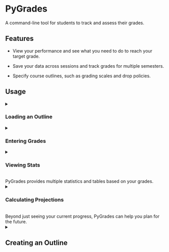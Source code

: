 # PyGrades
A command-line tool for students to track and assess their grades.

## Features

- View your performance and see what you need to do to reach your target grade.

- Save your data across sessions and track grades for multiple semesters.

- Specify course outlines, such as grading scales and drop policies.

## Usage

<details>
<summary>
<h3>Loading an Outline</h3>
</summary>
The first time you install and run PyGrades, you will be prompted to load the example outline.

You can:
- Type `y` and press Enter to proceed with the example (recommended for new users).
- See [Creating an Outline](#creating-an-outline) and create your own outline.
  You will need to restart the program to see new files.

If you see the following, the outline was successfully loaded:
```
Loaded data for [filename].
Type help to list commands.
```
</details>

<details>
<summary>
<h3>Entering Grades</h3>
</summary>
  
To enter a grade, type the command:
```
[π] > grade
```

You will then be guided through the process of selecting a grade to enter, like so:

![pygrades_grade](https://github.com/user-attachments/assets/6896f11a-d9dd-40bb-8b52-7cb19876db08)

The selection can be lengthy, so you can choose to provide the arguments yourself:
```
[π] > grade math 101 assignment 1 85%
Updated Math 101 Assignment 1 to 85.0%.
```
Not all arguments (or even full course names) have to be provided.
For example, you can enter `[π] > grade math` or `[π] > grade 101`
and PyGrades will guide you through the rest of the process.
This applies to **all commands** that require choosing a course.

**Note**: If you need to remove a grade, type `none` in place of the grade
and accept the confirmation. For example:
```
[π] > grade math 101 assignment 1 none
Assignment 1 already has the grade 85.0%. Overwrite it with None? (y/n) y
Updated Math 101 Assignment 1 to None.
```
</details>
<details>
<summary>
<h3>Viewing Stats</h3><br>
PyGrades provides multiple statistics and tables based on your grades.
</summary>

See [Understanding Stats]() if you're unsure what any statistics mean.

The easiest way to see your progress in a specific course is with the `summary` command:
```
[π] > summary
1. Math 101
2. Chem 200
Please select a course: 1
╭────────────┬────────────────────────┬──────────────┬────────────┬──────────╮
│   Math 101 │ Grades                 │      Average │   Achieved │   Weight │
├────────────┼────────────────────────┼──────────────┼────────────┼──────────┤
│ Assignment │ 85, 90                 │      87.50 % │     8.75 % │     20 % │
│            │ (3 pending, 1 to drop) │              │            │          │
├────────────┼────────────────────────┼──────────────┼────────────┼──────────┤
│    Midterm │ 75                     │      75.00 % │    15.00 % │     40 % │
│            │ (1 pending)            │              │            │          │
├────────────┼────────────────────────┼──────────────┼────────────┼──────────┤
│      Final │ (1 pending)            │          n/a │        n/a │     40 % │
├────────────┼────────────────────────┼──────────────┼────────────┼──────────┤
│          • │ Weighted Totals:       │ (B+) 79.17 % │    23.75 % │    100 % │
╰────────────┴────────────────────────┴──────────────┴────────────┴──────────╯
```

Again, you can directly provide course names,
such as `[π] > summary math 101` or just `[π] > summary math`.

You can use `[π] > summary all` to quickly see
the summaries of all your courses.

The `overview` command will provide a simpler glance at your semester:
```
[π] > overview
╭───────────┬────────────────┬────────────╮
│   Example │   Wtd. Average │   Achieved │
├───────────┼────────────────┼────────────┤
│  Math 101 │   (B+) 79.17 % │    23.75 % │
├───────────┼────────────────┼────────────┤
│  Chem 200 │  (3.7) 93.10 % │    16.76 % │
╰───────────┴────────────────┴────────────╯
```

Lastly, if your courses have grading scales,
use `scale` to see exactly where you land:
```
[π] > scale
1. Math 101
2. Chem 200
Please select a course: 1
- Math 101
| A+    90%
| A     80%
| B+    75% <- Current (79.17%)
| B     70%
| C+    65%
| C     60%
| D     50%
```
</details>

<details>
<summary>
<h3>Calculating Projections</h3><br>
Beyond just seeing your current progress,
PyGrades can help you plan for the future.
</summary>
<br>
The `needed` command will calculate the average grade you
need to get on your remaining assessments to achieve a certain grade.
You can enter this grade as either a percentage or scale item:
```
[π] > needed
1. Math 101
2. Chem 200
Please select a course: 1
Enter a target grade: A
80.67% needed on remaining assessments to achieve 80.0% (A).
```

In tandem, the `max` command will calculate the maximum
grade you can achieve, accounting for grades that could be dropped:
```
[π] > max
1. Math 101
2. Chem 200
Please select a course: 1
The maximum grade possible for Math 101 is 94.50% (A+)
```
</details>

<details>
<summary>
<h2>Creating an Outline</h2>
</summary>

To start tracking your own grades, you will have to provide a simple
outline file that describes your courses.

Create a text file in `outlines/` and give it a name.
This name could represent a specific semester, such as `Winter2025.txt`.

Your outline **must have the correct formatting** in order to be
correctly read by the program. You can simply copy and paste the text
from `Example.txt` and replace the data with your own courses
(adding more courses as needed), and/or refer to the following guide.

<details>
<summary>
<h3>Outline Walkthrough</h3>
</summary>
  
Each course needs a name, assessments, and optionally a grading scale.
These categories have to be specified in that order.

#### Course Names

First, specify that you are providing a course name
by typing `Course:`, then provide the name on the next line.
For example:
```
Course:
Math 101
```

**Notes**: 
- The colon after `Course` is not required, but it helps with readability.
- Your courses can be named anything (except for `all`, as that
is a keyword used in the command `[π] > summary all`).
- In the program, you can refer to courses by any
of their identifiers (either `math` or `101` in the above example),
so don't worry about making the names short.

#### Assessments

After your course name, add the line `Assessments:`, followed by
the assessments themselves.

First, specify the number of the particular assessment,
then its name, then its weight followed by a percent sign.
For example:
```
Assessments:
2 Midterm 40%
```
This line says that there are two midterms in the course,
with a weight of 40% (each midterm is worth 20% of the course grade.)

If the lowest grades of an assessment are to be dropped, specify
the number of dropped grades after the number of assessments, like so:
```
5 drop 1 Assignment 20%
```
This line says that there are five assignments, and one grade
will be dropped. The total weight is then distributed across the
remaining four assignments.

If your course has varying weights for the same assessment,
such as 25% for the better of two midterms and 15% for the worse,
make sure to list these with different names. For example:
```
1 Midterm-Better 25%
1 Midterm-Worse 15%
```

**Notes**:
- The total weight of the assessments for a course
  should add up to 100%.
- Each assessment should be on its own line.
- Assessments should not have spaces in their name.
  You can use dashes to combine words, like in the example above.

#### Grade Scales

If your course has one, you can provide a grade scale
(such as letter grades or GPAs).

First, specify the category with `Scale:`, and start your
scale on the next line.

For each grade, provide a name, then the **minimum percentage**
needed to achieve that grade, followed by a percent sign. For example:
```
Scale:
A+ 90%
A 80%
B+ 75%
B 70%
C+ 65%
C 60%
D 50%
```
The grade names can be anything, including decimal GPAs:
```
Scale
4.0 94%
3.7 90%
... and so on
```

**Notes:**
- Each grade should be on its own line.
- Grades should not have spaces in their name. Consider
  using a colon or other characters if you wish to represent
  grade ranges \
  (ex. `A-:A+ 80%`).
- You might encounter inconsistent formatting
  when using the `[π] > scale` command if your grade names
  vary in length.
- Grades will be sorted in descending order by their percentage automatically.

#### Full Outline

After providing the assessments and optional grade scale
for a course, start the next course on the next line,
following the same steps.

Here is a full example of a valid outline (`outlines/Example.txt`):
```
Course:
Math 101

Assessments:
5 drop 1 Assignment 20%
2 Midterm 40%
1 Final 40%

Scale:
A+ 90%
A 80%
B+ 75%
B 70%
C+ 65%
C 60%
D 50%

Course:
Chem 200

Assessments:
6 Lab 30%
8 drop 3 Quiz 20%
1 Final 50%

Scale:
4.0 94%
3.7 90%
3.3 87%
3.0 83%
2.7 80%
2.3 77%
2.0 73%
1.7 70%
1.3 67%
1.0 60%
```
</details>
</details>
